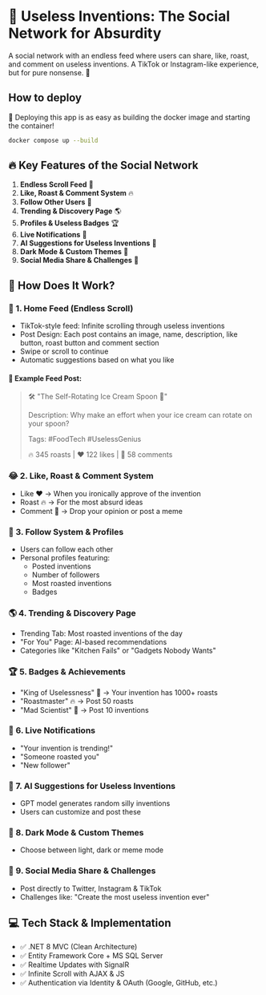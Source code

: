 # 🚀 Useless Inventions: The Social Network for Absurdity

A social network with an endless feed where users can share, like, roast, and comment on useless inventions. A TikTok or Instagram-like experience, but for pure nonsense. 🎉

## How to deploy
🚀 Deploying this app is as easy as building the docker image and starting the container!
```bash
docker compose up --build
```

## 🔥 Key Features of the Social Network

1. **Endless Scroll Feed** 📜
2. **Like, Roast & Comment System** 🔥
3. **Follow Other Users** 👥
4. **Trending & Discovery Page** 🌎
5. **Profiles & Useless Badges** 🏆
6. **Live Notifications** 🔔
7. **AI Suggestions for Useless Inventions** 🤖
8. **Dark Mode & Custom Themes** 🎨
9. **Social Media Share & Challenges** 📢

## 📲 How Does It Work?

### 🔄 1. Home Feed (Endless Scroll)

- TikTok-style feed: Infinite scrolling through useless inventions
- Post Design: Each post contains an image, name, description, like button, roast button and comment section
- Swipe or scroll to continue
- Automatic suggestions based on what you like

#### 📌 Example Feed Post:

> 🛠️ "The Self-Rotating Ice Cream Spoon 🍦"
>
> Description: Why make an effort when your ice cream can rotate on your spoon?
>
> Tags: #FoodTech #UselessGenius
>
> 🔥 345 roasts | ❤️ 122 likes | 💬 58 comments

### 😂 2. Like, Roast & Comment System

- Like ❤️ → When you ironically approve of the invention
- Roast 🔥 → For the most absurd ideas
- Comment 💬 → Drop your opinion or post a meme

### 👥 3. Follow System & Profiles

- Users can follow each other
- Personal profiles featuring:
  - Posted inventions
  - Number of followers
  - Most roasted inventions
  - Badges

### 🌎 4. Trending & Discovery Page

- Trending Tab: Most roasted inventions of the day
- "For You" Page: AI-based recommendations
- Categories like "Kitchen Fails" or "Gadgets Nobody Wants"

### 🏆 5. Badges & Achievements

- "King of Uselessness" 🏅 → Your invention has 1000+ roasts
- "Roastmaster" 🔥 → Post 50 roasts
- "Mad Scientist" 🧪 → Post 10 inventions

### 🔔 6. Live Notifications

- "Your invention is trending!"
- "Someone roasted you"
- "New follower"

### 🤖 7. AI Suggestions for Useless Inventions

- GPT model generates random silly inventions
- Users can customize and post these

### 🎨 8. Dark Mode & Custom Themes

- Choose between light, dark or meme mode

### 📢 9. Social Media Share & Challenges

- Post directly to Twitter, Instagram & TikTok
- Challenges like: "Create the most useless invention ever"

## 💻 Tech Stack & Implementation

- ✅ .NET 8 MVC (Clean Architecture)
- ✅ Entity Framework Core + MS SQL Server
- ✅ Realtime Updates with SignalR
- ✅ Infinite Scroll with AJAX & JS
- ✅ Authentication via Identity & OAuth (Google, GitHub, etc.)
